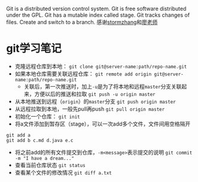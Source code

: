 Git is a distributed version control system.
Git is free software distributed under the GPL.
Git has a mutable index called stage.
Git tracks changes of files.
Create and switch to a branch.
感谢[stormzhang](http://stormzhang.com/github/2016/06/04/learn-github-from-zero4/)和[廖老师](http://www.liaoxuefeng.com/wiki/0013739516305929606dd18361248578c67b8067c8c017b000)
# git学习笔记
- 克隆远程仓库到本地：
`git clone git@server-name:path/repo-name.git`
- 如果本地仓库需要关联远程仓库：
`git remote add origin git@server-name:path/repo-name.git`
	- 关联后，第一次推送时，加上`-u`是为了将本地和远程`master`分支关联起来，方便以后的推送和拉取
	`git push -u origin master`
- 从本地推送到远程（`origin`）的`master`分支
`git push origin master`
- 从远程拉取到本地，一般先pull再push
`git pull origin master`
- 初始化一个仓库：
`git init`
- 将a文件添加到暂存区（stage），可以一次add多个文件，文件间用空格隔开
```
git add a
git add b c.md d.java e.c
```
- 将之前add的所有文件提交到仓库，`-m<message>`表示提交的说明
`git commit -m "I have a dream..."`
- 查看当前仓库状态
`git status`
- 查看某个文件的修改情况
`git diff a.txt`